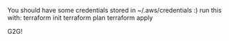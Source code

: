 You should have some credentials stored in ~/.aws/credentials :) 
run this with:
terraform init
terraform plan
terraform apply

G2G! 
